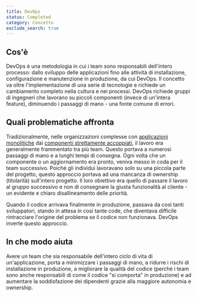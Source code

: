```yaml
---
title: DevOps
status: Completed
category: Concetto
exclude_search: true
---
```


## Cos'è
DevOps è una metodologia in cui i team sono responsabili dell'intero processo: dallo sviluppo delle applicazioni fino alle attività di installazione, configurazione e manutenzione in produzione, da cui DevOps. Il concetto va oltre l'implementazione di una serie di tecnologie e richiede un cambiamento completo nella cultura e nei processi. DevOps richiede gruppi di ingegneri che lavorano su piccoli componenti (invece di un'intera feature), diminuendo i passaggi di mano - una fonte comune di errori. 

## Quali problematiche affronta
Tradizionalmente, nelle organizzazioni complesse con [applicazioni monolitiche](/monolithic_apps/) dai [componenti strettamente accoppiati](/tightly_coupled_architectures/), il lavoro era generalmente frammentato tra più team. Questo portava a numerosi passaggi di mano e a lunghi tempi di consegna. Ogni volta che un componente o un aggiornamento era pronto, veniva messo in coda per il team successivo. Poiché gli individui lavoravano solo su una piccola parte del progetto, questo approccio portava ad una mancanza di ownership (titolarità) sull'intero progetto. Il loro obiettivo era quello di passare il lavoro al gruppo successivo e non di consegnare la giusta funzionalità al cliente - un evidente e chiaro disallineamento delle priorità.

Quando il codice arrivava finalmente in produzione, passava da così tanti sviluppatori, stando in attesa in così tante code, che diventava difficile rintracciare l'origine del problema se il codice non funzionava. DevOps inverte questo approccio.

## In che modo aiuta
Avere un team che sia responsabile dell'intero ciclo di vita di un'applicazione, porta a minimizzare i passaggi di mano, a ridurre i rischi di installazione in produzione, a migliorare la qualità del codice (perché i team sono anche responsabili di come il codice "si comporta" in produzione) e ad aumentare la soddisfazione dei dipendenti grazie alla maggiore autonomia e ownership.